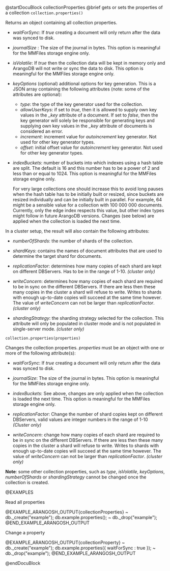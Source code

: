 
@startDocuBlock collectionProperties
@brief gets or sets the properties of a collection
`collection.properties()`

Returns an object containing all collection properties.

* *waitForSync*: If *true* creating a document will only return
  after the data was synced to disk.

* *journalSize* : The size of the journal in bytes.
  This option is meaningful for the MMFiles storage engine only.

* *isVolatile*: If *true* then the collection data will be
  kept in memory only and ArangoDB will not write or sync the data
  to disk.
  This option is meaningful for the MMFiles storage engine only.

* *keyOptions* (optional) additional options for key generation. This is
  a JSON array containing the following attributes (note: some of the
  attributes are optional):
  * *type*: the type of the key generator used for the collection.
  * *allowUserKeys*: if set to *true*, then it is allowed to supply
    own key values in the *_key* attribute of a document. If set to
    *false*, then the key generator will solely be responsible for
    generating keys and supplying own key values in the *_key* attribute
    of documents is considered an error.
  * *increment*: increment value for *autoincrement* key generator.
    Not used for other key generator types.
  * *offset*: initial offset value for *autoincrement* key generator.
    Not used for other key generator types.

* *indexBuckets*: number of buckets into which indexes using a hash
  table are split. The default is 16 and this number has to be a
  power of 2 and less than or equal to 1024.
  This option is meaningful for the MMFiles storage engine only.

  For very large collections one should increase this to avoid long pauses
  when the hash table has to be initially built or resized, since buckets
  are resized individually and can be initially built in parallel. For
  example, 64 might be a sensible value for a collection with 100
  000 000 documents. Currently, only the edge index respects this
  value, but other index types might follow in future ArangoDB versions.
  Changes (see below) are applied when the collection is loaded the next
  time.

In a cluster setup, the result will also contain the following attributes:

* *numberOfShards*: the number of shards of the collection.

* *shardKeys*: contains the names of document attributes that are used to
  determine the target shard for documents.

* *replicationFactor*: determines how many copies of each shard are kept 
  on different DBServers. Has to be in the range of 1-10. _(cluster only)_

* *writeConcern*: determines how many copies of each shard are required to be
  in sync on the different DBServers. If there are less then these many copies
  in the cluster a shard will refuse to write. Writes to shards with enough
  up-to-date copies will succeed at the same time however. The value of
  *writeConcern* can not be larger than *replicationFactor*. _(cluster only)_

* *shardingStrategy*: the sharding strategy selected for the collection.
  This attribute will only be populated in cluster mode and is not populated
  in single-server mode. _(cluster only)_

`collection.properties(properties)`

Changes the collection properties. *properties* must be an object with
one or more of the following attribute(s):

* *waitForSync*: If *true* creating a document will only return
  after the data was synced to disk.

* *journalSize*: The size of the journal in bytes.
  This option is meaningful for the MMFiles storage engine only.

* *indexBuckets*: See above, changes are only applied when the
  collection is loaded the next time.
  This option is meaningful for the MMFiles storage engine only.

* *replicationFactor*: Change the number of shard copies kept on 
  different DBServers, valid values are  integer numbers
  in the range of 1-10 *(Cluster only)*

* *writeConcern*: change how many copies of each shard are required to be
  in sync on the different DBServers. If there are less then these many copies
  in the cluster a shard will refuse to write. Writes to shards with enough
  up-to-date copies will succeed at the same time however. The value of
  *writeConcern* can not be larger than *replicationFactor*. _(cluster only)_

**Note**: some other collection properties, such as *type*, *isVolatile*,
*keyOptions*, *numberOfShards* or *shardingStrategy* cannot be changed once 
the collection is created.

@EXAMPLES

Read all properties

@EXAMPLE_ARANGOSH_OUTPUT{collectionProperties}
~ db._create("example");
  db.example.properties();
~ db._drop("example");
@END_EXAMPLE_ARANGOSH_OUTPUT

Change a property

@EXAMPLE_ARANGOSH_OUTPUT{collectionProperty}
~ db._create("example");
  db.example.properties({ waitForSync : true });
~ db._drop("example");
@END_EXAMPLE_ARANGOSH_OUTPUT

@endDocuBlock

